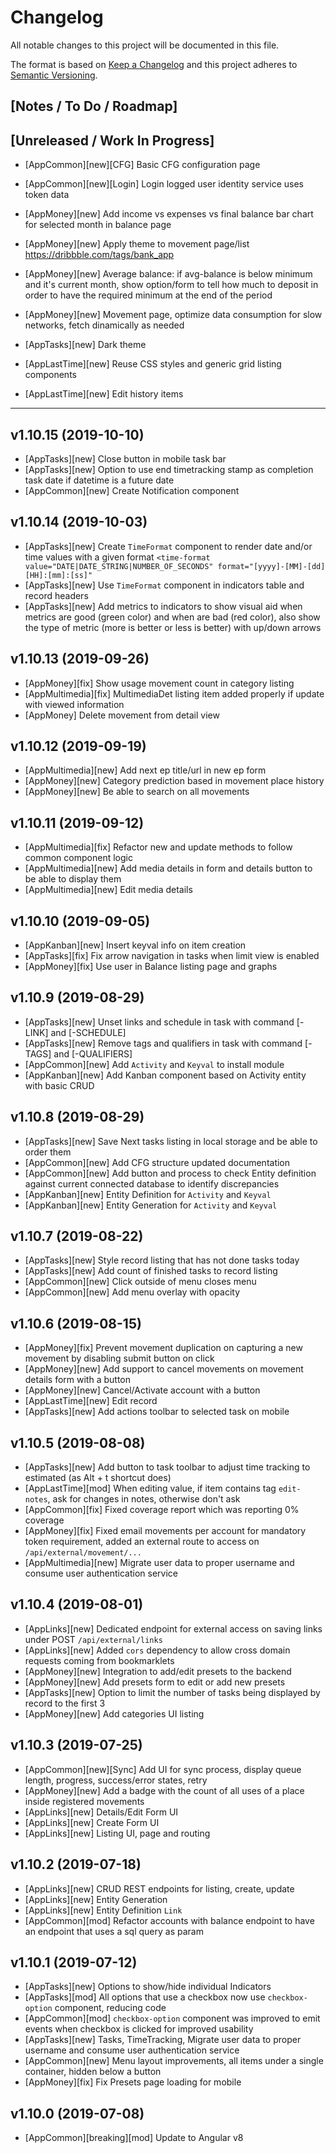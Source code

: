 # Changelog

All notable changes to this project will be documented in this file.

The format is based on [Keep a Changelog](http://keepachangelog.com/en/1.0.0/)
and this project adheres to [Semantic Versioning](http://semver.org/spec/v2.0.0.html).

## [Notes / To Do / Roadmap]

## [Unreleased / Work In Progress]

- [AppCommon][new][CFG] Basic CFG configuration page
- [AppCommon][new][Login] Login logged user identity service uses token data

- [AppMoney][new] Add income vs expenses vs final balance bar chart for selected month in balance page
- [AppMoney][new] Apply theme to movement page/list https://dribbble.com/tags/bank_app
- [AppMoney][new] Average balance: if avg-balance is below minimum and it's current month, show option/form to tell how much to deposit in order to have the required minimum at the end of the period
- [AppMoney][new] Movement page, optimize data consumption for slow networks, fetch dinamically as needed

- [AppTasks][new] Dark theme

- [AppLastTime][new] Reuse CSS styles and generic grid listing components
- [AppLastTime][new] Edit history items

<hr/>

## v1.10.15 (2019-10-10)

- [AppTasks][new] Close button in mobile task bar
- [AppTasks][new] Option to use end timetracking stamp as completion task date if datetime is a future date
- [AppCommon][new] Create Notification component

## v1.10.14 (2019-10-03)

- [AppTasks][new] Create `TimeFormat` component to render date and/or time values with a given format `<time-format value="DATE|DATE_STRING|NUMBER_OF_SECONDS" format="[yyyy]-[MM]-[dd] [HH]:[mm]:[ss]"`
- [AppTasks][new] Use `TimeFormat` component in indicators table and record headers
- [AppTasks][new] Add metrics to indicators to show visual aid when metrics are good (green color) and when are bad (red color), also show the type of metric (more is better or less is better) with up/down arrows

## v1.10.13 (2019-09-26)

- [AppMoney][fix] Show usage movement count in category listing
- [AppMultimedia][fix] MultimediaDet listing item added properly if update with viewed information
- [AppMoney] Delete movement from detail view

## v1.10.12 (2019-09-19)

- [AppMultimedia][new] Add next ep title/url in new ep form
- [AppMoney][new] Category prediction based in movement place history
- [AppMoney][new] Be able to search on all movements

## v1.10.11 (2019-09-12)

- [AppMultimedia][fix] Refactor new and update methods to follow common component logic
- [AppMultimedia][new] Add media details in form and details button to be able to display them
- [AppMultimedia][new] Edit media details

## v1.10.10 (2019-09-05)

- [AppKanban][new] Insert keyval info on item creation
- [AppTasks][fix] Fix arrow navigation in tasks when limit view is enabled
- [AppMoney][fix] Use user in Balance listing page and graphs

## v1.10.9 (2019-08-29)

- [AppTasks][new] Unset links and schedule in task with command [-LINK] and [-SCHEDULE]
- [AppTasks][new] Remove tags and qualifiers in task with command [-TAGS] and [-QUALIFIERS]
- [AppCommon][new] Add `Activity` and `Keyval` to install module
- [AppKanban][new] Add Kanban component based on Activity entity with basic CRUD

## v1.10.8 (2019-08-29)

- [AppTasks][new] Save Next tasks listing in local storage and be able to order them
- [AppCommon][new] Add CFG structure updated documentation
- [AppCommon][new] Add button and process to check Entity definition against current connected database to identify discrepancies
- [AppKanban][new] Entity Definition for `Activity` and `Keyval`
- [AppKanban][new] Entity Generation for `Activity` and `Keyval`

## v1.10.7 (2019-08-22)

- [AppTasks][new] Style record listing that has not done tasks today
- [AppTasks][new] Add count of finished tasks to record listing
- [AppCommon][new] Click outside of menu closes menu
- [AppCommon][new] Add menu overlay with opacity

## v1.10.6 (2019-08-15)

- [AppMoney][fix] Prevent movement duplication on capturing a new movement by disabling submit button on click
- [AppMoney][new] Add support to cancel movements on movement details form with a button
- [AppMoney][new] Cancel/Activate account with a button
- [AppLastTime][new] Edit record
- [AppTasks][new] Add actions toolbar to selected task on mobile

## v1.10.5 (2019-08-08)

- [AppTasks][new] Add button to task toolbar to adjust time tracking to estimated (as Alt + t shortcut does)
- [AppLastTime][mod] When editing value, if item contains tag `edit-notes`, ask for changes in notes, otherwise don't ask
- [AppCommon][fix] Fixed coverage report which was reporting 0% coverage
- [AppMoney][fix] Fixed email movements per account for mandatory token requirement, added an external route to access on `/api/external/movement/...`
- [AppMultimedia][new] Migrate user data to proper username and consume user authentication service

## v1.10.4 (2019-08-01)

- [AppLinks][new] Dedicated endpoint for external access on saving links under POST `/api/external/links`
- [AppLinks][new] Added `cors` dependency to allow cross domain requests coming from bookmarklets
- [AppMoney][new] Integration to add/edit presets to the backend
- [AppMoney][new] Add presets form to edit or add new presets
- [AppTasks][new] Option to limit the number of tasks being displayed by record to the first 3
- [AppMoney][new] Add categories UI listing

## v1.10.3 (2019-07-25)

- [AppCommon][new][Sync] Add UI for sync process, display queue length, progress, success/error states, retry
- [AppMoney][new] Add a badge with the count of all uses of a place inside registered movements
- [AppLinks][new] Details/Edit Form UI
- [AppLinks][new] Create Form UI
- [AppLinks][new] Listing UI, page and routing

## v1.10.2 (2019-07-18)

- [AppLinks][new] CRUD REST endpoints for listing, create, update
- [AppLinks][new] Entity Generation
- [AppLinks][new] Entity Definition `Link`
- [AppCommon][mod] Refactor accounts with balance endpoint to have an endpoint that uses a sql query as param

## v1.10.1 (2019-07-12)

- [AppTasks][new] Options to show/hide individual Indicators
- [AppTasks][mod] All options that use a checkbox now use `checkbox-option` component, reducing code
- [AppCommon][mod] `checkbox-option` component was improved to emit events when checkbox is clicked for improved usability
- [AppTasks][new] Tasks, TimeTracking, Migrate user data to proper username and consume user authentication service
- [AppCommon][new] Menu layout improvements, all items under a single container, hidden below a button
- [AppMoney][fix] Fix Presets page loading for mobile

## v1.10.0 (2019-07-08)

- [AppCommon][breaking][mod] Update to Angular v8
